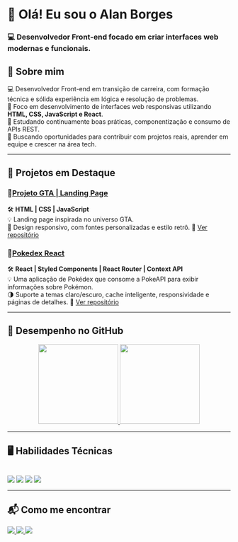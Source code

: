 # 👋 Olá! Eu sou o Alan Borges  
### 💻 Desenvolvedor Front-end focado em criar interfaces web modernas e funcionais.

## 🚀 Sobre mim

💻 Desenvolvedor Front-end em transição de carreira, com formação técnica e sólida experiência em lógica e resolução de problemas.  
🎯 Foco em desenvolvimento de interfaces web responsivas utilizando **HTML, CSS, JavaScript e React**.  
🌱 Estudando continuamente boas práticas, componentização e consumo de APIs REST.  
🚀 Buscando oportunidades para contribuir com projetos reais, aprender em equipe e crescer na área tech.

---

## 💼 Projetos em Destaque

### 🔗[Projeto GTA | Landing Page](https://alanborgesdev.github.io/gta-landing-page)
 🛠️ **HTML | CSS | JavaScript**  
 💡 Landing page inspirada no universo GTA.  
 📱 Design responsivo, com fontes personalizadas e estilo retrô.
 📂 [Ver repositório](https://github.com/alanborgesdev/gta-landing-page)

### 🔗[Pokedex React](https://pokedex-ecru-seven.vercel.app/)   
🛠️ **React | Styled Components | React Router | Context API**  
💡 Uma aplicação de Pokédex que consome a PokeAPI para exibir informações sobre Pokémon.  
🌗 Suporte a temas claro/escuro, cache inteligente, responsividade e páginas de detalhes.
📂 [Ver repositório](https://github.com/alanborgesdev/pokedex)

---

## 📌 Desempenho no GitHub

<div align="center">
  <a href="https://github.com/alanborgesdev">
    <img height="180em" src="https://github-readme-stats.vercel.app/api?username=alanborgesdev&show_icons=true&theme=tokyonight&include_all_commits=true&count_private=true"/>
    <img height="180em" src="https://github-readme-stats.vercel.app/api/top-langs/?username=alanborgesdev&layout=compact&langs_count=6&theme=tokyonight"/>
  </a>
</div>

---

## 🖥️ Habilidades Técnicas

<div style="display: inline_block"><br>
  <img src="https://img.shields.io/badge/HTML-E34F26?style=for-the-badge&logo=html5&logoColor=white" />
  <img src="https://img.shields.io/badge/CSS-1572B6?style=for-the-badge&logo=css3&logoColor=white" />
  <img src="https://img.shields.io/badge/JavaScript-F7DF1E?style=for-the-badge&logo=javascript&logoColor=black" />
  <img src="https://img.shields.io/badge/React-61DAFB?style=for-the-badge&logo=react&logoColor=black" />
</div>

---

## 📬 Como me encontrar

<div align="left">
  <a href="mailto:alanborges05@gmail.com">
    <img src="https://img.shields.io/badge/Gmail-D14836?style=for-the-badge&logo=gmail&logoColor=white" />
  </a>
  <a href="https://www.linkedin.com/in/alanborgesdev/" target="_blank">
    <img src="https://img.shields.io/badge/LinkedIn-0077B5?style=for-the-badge&logo=linkedin&logoColor=white" />
  </a>
  <a href="https://instagram.com/alanborges.dev" target="_blank">
    <img src="https://img.shields.io/badge/Instagram-E4405F?style=for-the-badge&logo=instagram&logoColor=white" />
  </a>
</div>
